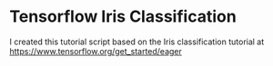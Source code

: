 # Tensorflow Iris Classification

I created this tutorial script based on the Iris classification tutorial at https://www.tensorflow.org/get_started/eager